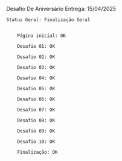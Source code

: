 Desafio De Aniversário
    Entrega: 15/04/2025


    Status Geral: Finalização Geral 


        Página inicial: OK

        Desafio 01: OK

        Desafio 02: OK

        Desafio 03: OK

        Desafio 04: OK

        Desafio 05: OK

        Desafio 06: OK

        Desafio 07: OK

        Desafio 08: OK

        Desafio 09: OK

        Desafio 10: OK

        Finalização: OK




